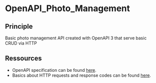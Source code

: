# OpenAPI_Photo_Management

## Principle

Basic photo management API created with OpenAPI 3 that serve basic CRUD via HTTP

## Ressources

* OpenAPI specification can be found [here](https://swagger.io/specification/).
* Basics about HTTP requests and response codes can be found [here](https://www.restapitutorial.com/lessons/httpmethods.html).
